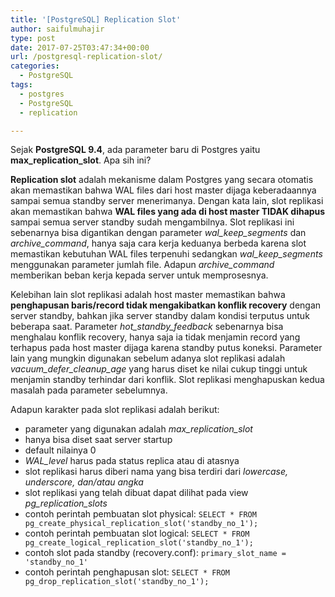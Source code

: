 ```yaml
---
title: '[PostgreSQL] Replication Slot'
author: saifulmuhajir
type: post
date: 2017-07-25T03:47:34+00:00
url: /postgresql-replication-slot/
categories:
  - PostgreSQL
tags:
  - postgres
  - PostgreSQL
  - replication

---
```

Sejak **PostgreSQL 9.4**, ada parameter baru di Postgres yaitu **max\_replication\_slot**. Apa sih ini?

**Replication slot** adalah mekanisme dalam Postgres yang secara otomatis akan memastikan bahwa WAL files dari host master dijaga keberadaannya sampai semua standby server menerimanya. Dengan kata lain, slot replikasi akan memastikan bahwa **WAL files yang ada di host master TIDAK dihapus** sampai semua server standby sudah mengambilnya. Slot replikasi ini sebenarnya bisa digantikan dengan parameter _wal\_keep\_segments_ dan _archive\_command_, hanya saja cara kerja keduanya berbeda karena slot memastikan kebutuhan WAL files terpenuhi sedangkan _wal\_keep\_segments_ menggunakan parameter jumlah file. Adapun _archive\_command_ memberikan beban kerja kepada server untuk memprosesnya.

Kelebihan lain slot replikasi adalah host master memastikan bahwa **penghapusan baris/record tidak mengakibatkan konflik recovery** dengan server standby, bahkan jika server standby dalam kondisi terputus untuk beberapa saat. Parameter _hot\_standby\_feedback_ sebenarnya bisa menghalau konflik recovery, hanya saja ia tidak menjamin record yang terhapus pada host master dijaga karena standby putus koneksi. Parameter lain yang mungkin digunakan sebelum adanya slot replikasi adalah _vacuum\_defer\_cleanup\_age_ yang harus diset ke nilai cukup tinggi untuk menjamin standby terhindar dari konflik. Slot replikasi menghapuskan kedua masalah pada parameter sebelumnya.

Adapun karakter pada slot replikasi adalah berikut:

  * parameter yang digunakan adalah _max\_replication\_slot_
  * hanya bisa diset saat server startup
  * default nilainya 0
  * _WAL\_level_ harus pada status replica atau di atasnya
  * slot replikasi harus diberi nama yang bisa terdiri dari _lowercase, underscore, dan/atau angka_
  * slot replikasi yang telah dibuat dapat dilihat pada view _pg\_replication\_slots_
  * contoh perintah pembuatan slot physical: 
`SELECT * FROM pg_create_physical_replication_slot('standby_no_1');`
  * contoh perintah pembuatan slot logical: 
`SELECT * FROM pg_create_logical_replication_slot('standby_no_1');`
  * contoh slot pada standby (recovery.conf): 
`primary_slot_name = 'standby_no_1'`
  * contoh perintah penghapusan slot: 
`SELECT * FROM pg_drop_replication_slot('standby_no_1');`
